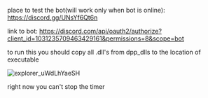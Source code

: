place to test the bot(will work only when bot is online): https://discord.gg/UNsYf6Qt6n

link to bot: https://discord.com/api/oauth2/authorize?client_id=1031235709463429161&permissions=8&scope=bot

to run this you should copy all .dll's from dpp_dlls to the location of executable

![explorer_uWdLhYaeSH](https://user-images.githubusercontent.com/67631062/218274740-15618ae6-84d2-45dd-adaa-655ea07e9f00.png)

right now you can't stop the timer
